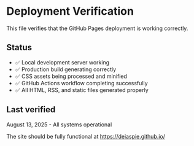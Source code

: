 # Deployment Verification

This file verifies that the GitHub Pages deployment is working correctly.

## Status
- ✅ Local development server working
- ✅ Production build generating correctly
- ✅ CSS assets being processed and minified
- ✅ GitHub Actions workflow completing successfully
- ✅ All HTML, RSS, and static files generated properly

## Last verified
August 13, 2025 - All systems operational

The site should be fully functional at https://deiaspie.github.io/